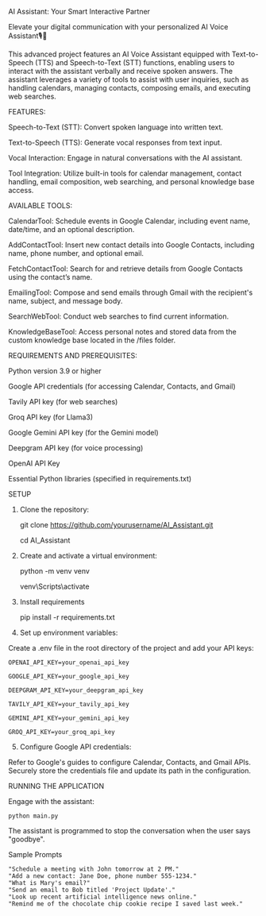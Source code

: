 AI Assistant: Your Smart Interactive Partner

Elevate your digital communication with your personalized AI Voice Assistant🎙️🤖

This advanced project features an AI Voice Assistant equipped with Text-to-Speech (TTS) and Speech-to-Text (STT) functions, enabling users to interact with the assistant verbally and receive spoken answers. The assistant leverages a variety of tools to assist with user inquiries, such as handling calendars, managing contacts, composing emails, and executing web searches.

FEATURES:

Speech-to-Text (STT): Convert spoken language into written text.

Text-to-Speech (TTS): Generate vocal responses from text input.

Vocal Interaction: Engage in natural conversations with the AI assistant.

Tool Integration: Utilize built-in tools for calendar management, contact handling, email composition, web searching, and personal knowledge base access.


AVAILABLE TOOLS:

CalendarTool: Schedule events in Google Calendar, including event name, date/time, and an optional description.

AddContactTool: Insert new contact details into Google Contacts, including name, phone number, and optional email.

FetchContactTool: Search for and retrieve details from Google Contacts using the contact’s name.

EmailingTool: Compose and send emails through Gmail with the recipient's name, subject, and message body.

SearchWebTool: Conduct web searches to find current information.

KnowledgeBaseTool: Access personal notes and stored data from the custom knowledge base located in the /files folder.


REQUIREMENTS AND PREREQUISITES:

Python version 3.9 or higher

Google API credentials (for accessing Calendar, Contacts, and Gmail)

Tavily API key (for web searches)

Groq API key (for Llama3)

Google Gemini API key (for the Gemini model)

Deepgram API key (for voice processing)

OpenAI API Key

Essential Python libraries (specified in requirements.txt)


SETUP

1. Clone the repository:

    git clone https://github.com/yourusername/AI_Assistant.git

    cd AI_Assistant

2. Create and activate a virtual environment:

    python -m venv venv

    venv\Scripts\activate

3. Install requirements

    pip install -r requirements.txt

4. Set up environment variables:

Create a .env file in the root directory of the project and add your API keys:

    OPENAI_API_KEY=your_openai_api_key

    GOOGLE_API_KEY=your_google_api_key

    DEEPGRAM_API_KEY=your_deepgram_api_key

    TAVILY_API_KEY=your_tavily_api_key

    GEMINI_API_KEY=your_gemini_api_key

    GROQ_API_KEY=your_groq_api_key

5. Configure Google API credentials:

Refer to Google's guides to configure Calendar, Contacts, and Gmail APIs. Securely store the credentials file and update its path in the configuration.

RUNNING THE APPLICATION

Engage with the assistant:

    python main.py


The assistant is programmed to stop the conversation when the user says "goodbye".

Sample Prompts

    "Schedule a meeting with John tomorrow at 2 PM."
    "Add a new contact: Jane Doe, phone number 555-1234."
    "What is Mary's email?"
    "Send an email to Bob titled 'Project Update'."
    "Look up recent artificial intelligence news online."
    "Remind me of the chocolate chip cookie recipe I saved last week."